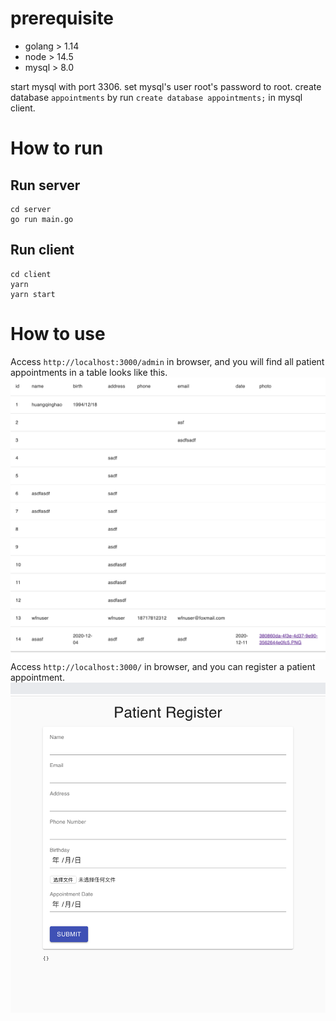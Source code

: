 # prerequisite
* golang > 1.14
* node > 14.5
* mysql > 8.0

start mysql with port 3306.
set mysql's user root's password to root.
create database `appointments` by run `create database appointments;` in mysql client.

# How to run
## Run server
```
cd server
go run main.go
```

## Run client
```
cd client
yarn
yarn start
```

# How to use
Access `http://localhost:3000/admin` in browser, and you will find all patient appointments in a table looks like this.
<img src="https://github.com/wfnuser/interview/blob/master/patient/server.png?raw=true">
Access `http://localhost:3000/` in browser, and you can register a patient appointment.
<img src="https://github.com/wfnuser/interview/blob/master/patient/client.png?raw=true">




